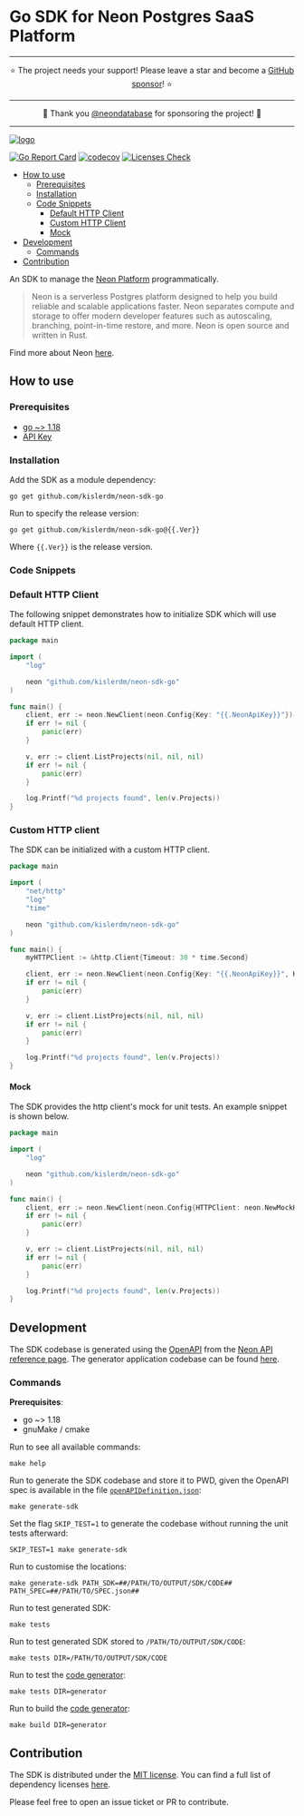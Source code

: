 # Go SDK for Neon Postgres SaaS Platform

-----

<div align="center">
    ⭐ The project needs your support! Please leave a star and become a <a href="https://github.com/sponsors/kislerdm">GitHub sponsor</a>! ⭐
</div>

-----

<div align="center">
    💖 Thank you <a href="https://github.com/neondatabase">@neondatabase</a> for sponsoring the project! 💖
</div>

-----

[![logo](fig/logo.png)](https://neon.tech)

[![Go Report Card](https://goreportcard.com/badge/github.com/kislerdm/neon-sdk-go)](https://goreportcard.com/report/github.com/kislerdm/neon-sdk-go)
[![codecov](https://codecov.io/gh/kislerdm/neon-sdk-go/branch/master/graph/badge.svg?token=F6SF7VX3G3)](https://codecov.io/gh/kislerdm/neon-sdk-go)
[![Licenses Check](https://app.fossa.com/api/projects/git%2Bgithub.com%2Fkislerdm%2Fneon-sdk-go.svg?type=small)](https://app.fossa.com/reports/fcbd29f3-1d63-4437-9946-cb320a567c42)

- [How to use](#how-to-use)
    + [Prerequisites](#prerequisites)
    + [Installation](#installation)
    + [Code Snippets](#code-snippets)
        - [Default HTTP Client](#default-http-client)
        - [Custom HTTP Client](#custom-http-client)
        - [Mock](#mock)
- [Development](#development)
    + [Commands](#commands)
- [Contribution](#contribution)

An SDK to manage the [Neon Platform](https://neon.tech) programmatically.

> Neon is a serverless Postgres platform designed to help you build reliable and scalable applications faster. Neon
> separates compute and storage to offer modern developer features such as autoscaling, branching, point-in-time restore,
> and more. Neon is open source and written in Rust.

Find more about Neon [here](https://neon.tech/docs/introduction/about/).

## How to use

### Prerequisites

- [go ~> 1.18](https://go.dev/dl/)
- [API Key](https://neon.tech/docs/manage/api-keys/)

### Installation

Add the SDK as a module dependency:

```commandline
go get github.com/kislerdm/neon-sdk-go
```

Run to specify the release version:

```commandline
go get github.com/kislerdm/neon-sdk-go@{{.Ver}}
```

Where `{{.Ver}}` is the release version.

### Code Snippets

### Default HTTP Client

The following snippet demonstrates how to initialize SDK which will use default HTTP client.

```go
package main

import (
	"log"

	neon "github.com/kislerdm/neon-sdk-go"
)

func main() {
	client, err := neon.NewClient(neon.Config{Key: "{{.NeonApiKey}}"})
	if err != nil {
		panic(err)
	}

	v, err := client.ListProjects(nil, nil, nil)
	if err != nil {
		panic(err)
	}

	log.Printf("%d projects found", len(v.Projects))
}
```

### Custom HTTP client

The SDK can be initialized with a custom HTTP client.

```go
package main

import (
	"net/http"
	"log"
	"time"

	neon "github.com/kislerdm/neon-sdk-go"
)

func main() {
	myHTTPClient := &http.Client{Timeout: 30 * time.Second}

	client, err := neon.NewClient(neon.Config{Key: "{{.NeonApiKey}}", HTTPClient: myHTTPClient})
	if err != nil {
		panic(err)
	}

	v, err := client.ListProjects(nil, nil, nil)
	if err != nil {
		panic(err)
	}

	log.Printf("%d projects found", len(v.Projects))
}
```

#### Mock

The SDK provides the http client's mock for unit tests. An example snippet is shown below.

```go
package main

import (
	"log"

	neon "github.com/kislerdm/neon-sdk-go"
)

func main() {
	client, err := neon.NewClient(neon.Config{HTTPClient: neon.NewMockHTTPClient()})
	if err != nil {
		panic(err)
	}

	v, err := client.ListProjects(nil, nil, nil)
	if err != nil {
		panic(err)
	}

	log.Printf("%d projects found", len(v.Projects))
}
```

## Development

The SDK codebase is generated using the [OpenAPI](https://spec.openapis.org/) from
the [Neon API reference page](https://neon.tech/api-reference/v2/). The generator application codebase can be
found [here](generator).

### Commands

**Prerequisites**:

- go ~> 1.18
- gnuMake / cmake

Run to see all available commands:

```commandline
make help
```

Run to generate the SDK codebase and store it to PWD, given the OpenAPI spec is available in the
file [`openAPIDefinition.json`](openAPIDefinition.json):

```commandline
make generate-sdk
```

Set the flag `SKIP_TEST=1` to generate the codebase without running the unit tests afterward:

```commandline
SKIP_TEST=1 make generate-sdk
```

Run to customise the locations:

```commandline
make generate-sdk PATH_SDK=##/PATH/TO/OUTPUT/SDK/CODE## PATH_SPEC=##/PATH/TO/SPEC.json##
```

Run to test generated SDK:

```commandline
make tests
```

Run to test generated SDK stored to `/PATH/TO/OUTPUT/SDK/CODE`:

```commandline
make tests DIR=/PATH/TO/OUTPUT/SDK/CODE
```

Run to test the [code generator](generator):

```commandline
make tests DIR=generator
```

Run to build the [code generator](generator):

```commandline
make build DIR=generator
```

## Contribution

The SDK is distributed under the [MIT license](LICENSE). You can find a full list of dependency
licenses [here](https://app.fossa.com/reports/fcbd29f3-1d63-4437-9946-cb320a567c42).

Please feel free to open an issue ticket or PR to contribute.
